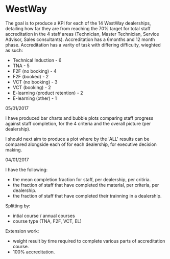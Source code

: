 # WestWay

The goal is to produce a KPI for each of the 14 WestWay dealerships, 
detailing how far they are from reaching the 70% target for total staff 
accreditation in the 4 staff areas (Technician, Master Technician, 
Service Advisor, Sales consultants). Accreditation has a 6months and 12 
month phase. Accreditation has a varity of task with differing difficulty, 
wieghted as such:

- Technical Induction - 6
- TNA - 5
- F2F (no booking) - 4
- F2F (booked) - 2
- VCT (no booking) - 3
- VCT (booking) - 2
- E-learning (product retention) - 2
- E-learning (other) - 1

05/01/2017

I have produced bar charts and bubble plots comparing staff progress against staff completion, 
for the 4 criteria and the overall picture (per dealership).

I should next aim to produce a plot where by the 'ALL' results can be compared alongside each of for each dealership, 
for executive decision making. 

04/01/2017

I have the following:

- the mean completion fraction for staff, per dealership, per critiria.
- the fraction of staff that have completed the material, per criteria, per dealership.
- the fraction of staff that have completed their trainning in a dealership.

Splitting by:
- intial course / annual courses
- course type (TNA, F2F, VCT, EL)




Extension work:

- weight result by time required to complete various parts of accreditation course. 
- 100% accreditation. 
